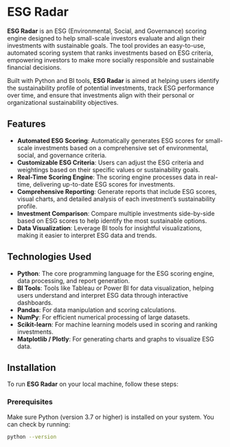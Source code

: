 # ESG Radar

**ESG Radar** is an ESG (Environmental, Social, and Governance) scoring engine designed to help small-scale investors evaluate and align their investments with sustainable goals. The tool provides an easy-to-use, automated scoring system that ranks investments based on ESG criteria, empowering investors to make more socially responsible and sustainable financial decisions.

Built with Python and BI tools, **ESG Radar** is aimed at helping users identify the sustainability profile of potential investments, track ESG performance over time, and ensure that investments align with their personal or organizational sustainability objectives.

## Features

- **Automated ESG Scoring**: Automatically generates ESG scores for small-scale investments based on a comprehensive set of environmental, social, and governance criteria.
- **Customizable ESG Criteria**: Users can adjust the ESG criteria and weightings based on their specific values or sustainability goals.
- **Real-Time Scoring Engine**: The scoring engine processes data in real-time, delivering up-to-date ESG scores for investments.
- **Comprehensive Reporting**: Generate reports that include ESG scores, visual charts, and detailed analysis of each investment’s sustainability profile.
- **Investment Comparison**: Compare multiple investments side-by-side based on ESG scores to help identify the most sustainable options.
- **Data Visualization**: Leverage BI tools for insightful visualizations, making it easier to interpret ESG data and trends.

## Technologies Used

- **Python**: The core programming language for the ESG scoring engine, data processing, and report generation.
- **BI Tools**: Tools like Tableau or Power BI for data visualization, helping users understand and interpret ESG data through interactive dashboards.
- **Pandas**: For data manipulation and scoring calculations.
- **NumPy**: For efficient numerical processing of large datasets.
- **Scikit-learn**: For machine learning models used in scoring and ranking investments.
- **Matplotlib / Plotly**: For generating charts and graphs to visualize ESG data.

## Installation

To run **ESG Radar** on your local machine, follow these steps:

### Prerequisites

Make sure Python (version 3.7 or higher) is installed on your system. You can check by running:

```bash
python --version
